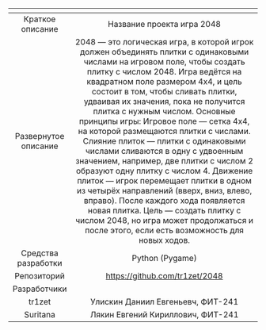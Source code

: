 | <!-- -->      | <!-- -->        |
|:-------------:|:---------------:|
| Краткое описание    | Название проекта игра 2048  |
| Развернутое описание| 2048 — это логическая игра, в которой игрок должен объединять плитки с одинаковыми числами на игровом поле, чтобы создать плитку с числом 2048. Игра ведётся на квадратном поле размером 4x4, и цель состоит в том, чтобы сливать плитки, удваивая их значения, пока не получится плитка с нужным числом. Основные принципы игры: Игровое поле — сетка 4x4, на которой размещаются плитки с числами. Слияние плиток — плитки с одинаковыми числами сливаются в одну с удвоенным значением, например, две плитки с числом 2 образуют одну плитку с числом 4. Движение плиток — игрок перемещает плитки в одном из четырёх направлений (вверх, вниз, влево, вправо). После каждого хода появляется новая плитка. Цель — создать плитку с числом 2048, но игра может продолжаться и после этого, если есть возможность для новых ходов. |
| Средства разработки   | Python (Pygame) |
| Репозиторий   | https://github.com/tr1zet/2048 |
|Разработчики|  |:---------------:|
|tr1zet|  Улискин Даниил Евгеньевч, ФИТ-241 |
|Suritana|  Лякин Евгений Кириллович, ФИТ-241 |
